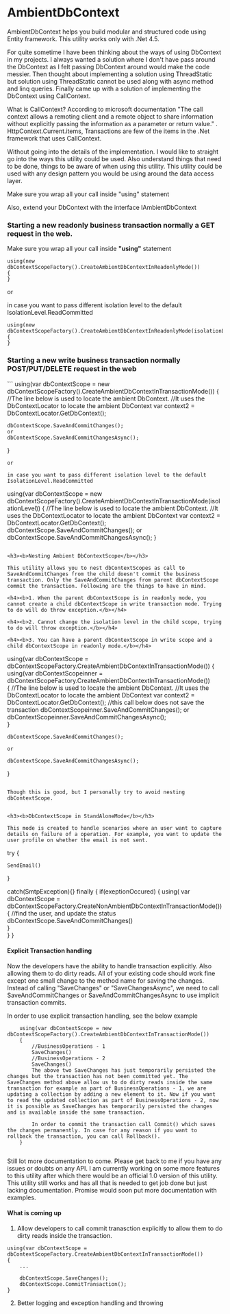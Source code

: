 # AmbientDbContext
AmbientDbContext helps you build modular and structured code using Entity framework. This utility works only with .Net 4.5.

For quite sometime I have been thinking about the ways of using DbContext in my projects. I always wanted a solution where I don't have pass around the DbContext as I felt passing DbContext around would make the code messier. Then thought about implementing a solution using ThreadStatic but solution using ThreadStatic cannot be used along with async method and linq queries. Finally came up with a solution of implementing the DbContext using CallContext.

What is CallContext?
According to microsoft documentation "The call context allows a remoting client and a remote object to share information without explicitly passing the information as a parameter or return value." . HttpContext.Current.items, Transactions are few of the items in the .Net framework that uses CallContext.

Without going into the details of the implementation. I would like to straight go into the ways this utility could be used. Also understand things that need to be done, things to be aware of when using this utility. This utility could be used with any design pattern you would be using around the data access layer.

Make sure you wrap all your call inside "using" statement

Also, extend your DbContext with the interface IAmbientDbContext

<h3><b>Starting a new readonly business transaction normally a GET request in the web.</b></h3>

Make sure you wrap all your call inside <b>"using"</b> statement
```
using(new dbContextScopeFactory().CreateAmbientDbContextInReadonlyMode())
{
}
```
or

in case you want to pass different isolation level to the default IsolationLevel.ReadCommitted

```
using(new dbContextScopeFactory().CreateAmbientDbContextInReadonlyMode(isolationLevel))
{
}
```

<h3><b>Starting a new write business transaction normally POST/PUT/DELETE request in the web</b></h3>
```
using(var dbContextScope = new dbContextScopeFactory().CreateAmbientDbContextInTransactionMode())
{
	//The line below is used to locate the ambient DbContext. 
	//It uses the DbContextLocator to locate the ambient DbContext
	var context2 = DbContextLocator.GetDbContext<DbContext>();
	
	dbContextScope.SaveAndCommitChanges();
	or 
	dbContextScope.SaveAndCommitChangesAsync();
}

```
or

in case you want to pass different isolation level to the default IsolationLevel.ReadCommitted
```
using(var dbContextScope = new dbContextScopeFactory().CreateAmbientDbContextInTransactionMode(isolationLevel))
{
	//The line below is used to locate the ambient DbContext. 
	//It uses the DbContextLocator to locate the ambient DbContext
	var context2 = DbContextLocator.GetDbContext<DbContext>();
	dbContextScope.SaveAndCommitChanges();
	or 
	dbContextScope.SaveAndCommitChangesAsync();
}
```

<h3><b>Nesting Ambient DbContextScope</b></h3>

This utility allows you to nest dbContextScopes as call to SaveAndCommitChanges from the child doesn't commit the business transaction. Only the SaveAndCommitChanges from parent dbContextScope commit the transaction. Following are the things to have in mind.

<h4><b>1. When the parent dbContextScope is in readonly mode, you cannot create a child dbContextScope in write transaction mode. Trying to do will do throw exception.</b></h4>

<h4><b>2. Cannot change the isolation level in the child scope, trying to do will throw exception.</b></h4>

<h4><b>3. You can have a parent dbContextScope in write scope and a child dbContextScope in readonly mode.</b></h4>

```
using(var dbContextScope = dbContextScopeFactory.CreateAmbientDbContextInTransactionMode())
{	
	using(var dbContextScopeinner = dbContextScopeFactory.CreateAmbientDbContextInTransactionMode())	
	{
		//The line below is used to locate the ambient DbContext. 
		//It uses the DbContextLocator to locate the ambient DbContext
		var context2 = DbContextLocator.GetDbContext<DbContext>();
		//this call below does not save the transaction
		dbContextScopeinner.SaveAndCommitChanges();
		or 
		dbContextScopeinner.SaveAndCommitChangesAsync();	
	}

	dbContextScope.SaveAndCommitChanges();
	
	or 
	
	dbContextScope.SaveAndCommitChangesAsync();
}
```

Though this is good, but I personally try to avoid nesting dbContextScope.


<h3><b>DbContextScope in StandAloneMode</b></h3>

This mode is created to handle scenarios where an user want to capture details on failure of a operation. For example, you want to update the user profile on whether the email is not sent.
```
try
{

	SendEmail()

}

catch(SmtpException){}
finally
{
	if(exeptionOccured)	
	{
		using(
		var dbContextScope = dbContextScopeFactory.CreateNonAmbientDbContextInTransactionMode())		
		{
			//find the user, and update the status
			dbContextScope.SaveAndCommitChanges()		
		}	
	}
}


<h4><b>Explicit Transaction handling</b></h4>

Now the developers have the ability to handle transaction explicitly. Also allowing them to do dirty reads. All of your existing code should work fine except one small change to the method name for saving the changes. Instead of calling "SaveChanges" or "SaveChangesAsync", we need to call SaveAndCommitChanges or SaveAndCommitChangesAsync to use implicit transaction commits.

In order to use explicit transaction handling, see the below example
```	
	using(var dbContextScope = new dbContextScopeFactory().CreateAmbientDbContextInTransactionMode())	
	{		
		//BusinessOperations - 1
		SaveChanges()
		//BusinessOperations - 2
		SaveChanges()
		The above two SaveChanges has just temporarily persisted the changes but the transaction has not been committed yet. The SaveChanges method above allow us to do dirty reads inside the same transaction for example as part of BusinessOperations - 1, we are updating a collection by adding a new element to it. Now if you want to read the updated collection as part of BusinessOperations - 2, now it is possible as SaveChanges has temporarily persisted the changes and is available inside the same transaction.
		
		In order to commit the transaction call Commit() which saves the changes permanently. In case for any reason if you want to rollback the transaction, you can call Rollback().
	}
	
```
Still lot more documentation to come. Please get back to me if you have any issues or doubts on any API. I am currently working on some more features to this utility after which there would be an official 1.0 version of this utility. This utility still works and has all that is needed to get job done but just lacking documentation. Promise would soon put more documentation with examples.



<h4><b>What is coming up</b></h4>

1. Allow developers to call commit tranasction explicitly to allow them to do dirty reads inside the transaction.
```
using(var dbContextScope = dbContextScopeFactory.CreateAmbientDbContextInTransactionMode())
{
	...
	
	dbContextScope.SaveChanges();
	dbContextScope.CommitTransaction();
}
```
2. Better logging and exception handling and throwing 
